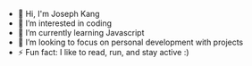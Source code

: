 - 👋 Hi, I'm Joseph Kang 
- 👀 I’m interested in coding
- 🌱 I’m currently learning Javascript
- 💞️ I’m looking to focus on personal development with projects
- ⚡ Fun fact: I like to read, run, and stay active :)

<!---
JosephKang1/JosephKang1 is a ✨ special ✨ repository because its `README.md` (this file) appears on your GitHub profile.
You can click the Preview link to take a look at your changes.
--->
